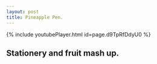 ```yaml
---
layout: post
title: Pineapple Pen. 
---
```

{% include youtubePlayer.html id=page.d9TpRfDdyU0 %}

Stationery and fruit mash up.
---

